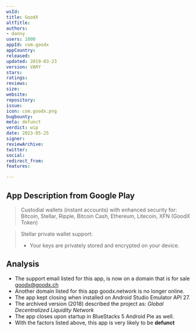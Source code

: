 ```yaml
---
wsId: 
title: GoodX
altTitle: 
authors:
- danny 
users: 1000
appId: com.goodx
appCountry: 
released: 
updated: 2019-03-23
version: VARY
stars: 
ratings: 
reviews: 
size: 
website: 
repository: 
issue: 
icon: com.goodx.png
bugbounty: 
meta: defunct
verdict: wip
date: 2023-05-25
signer: 
reviewArchive: 
twitter: 
social: 
redirect_from: 
features: 

---
```


## App Description from Google Play 

> Custodial wallets (instant accounts) with enhanced security for: Bitcoin, Stellar, Ripple, Bitcoin Cash, Ethereum, Litecoin, XFN (GoodX Token)

> Stellar private wallet support:
> - Your keys are privately stored and encrypted on your device.

## Analysis 

- The support email listed for this app, is now on a domain that is for sale goodx@goodx.ch
- Another domain listed for this app goodx.network is no longer online.
- The app kept closing when installed on Android Studio Emulator API 27. 
- The archived version (2018) described the project as: *Global Decentralized Liquidity Network*
- The app closes upon startup in BlueStacks 5 Android Pie as well. 
- With the factors listed above, this app is very likely to be **defunct**
